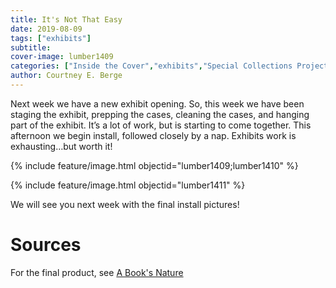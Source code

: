 ```yaml
---
title: It's Not That Easy
date: 2019-08-09
tags: ["exhibits"]
subtitle: 
cover-image: lumber1409
categories: ["Inside the Cover","exhibits","Special Collections Projects"]
author: Courtney E. Berge
---
```


Next week we have a new exhibit opening. So, this week we have been staging the exhibit, prepping the cases, cleaning the cases, and hanging part of the exhibit. It’s a lot of work, but is starting to come together. This afternoon we begin install, followed closely by a nap. Exhibits work is exhausting…but worth it!

{% include feature/image.html objectid="lumber1409;lumber1410" %}

{% include feature/image.html objectid="lumber1411" %}

We will see you next week with the final install pictures!

# Sources

For the final product, see [A Book's Nature](https://harvester.lib.uidaho.edu/posts/2019/08/12/a-books-nature.html)